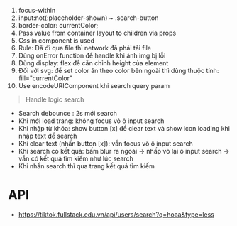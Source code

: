 1. focus-within
2. input:not(:placeholder-shown) ~ .search-button
3. border-color: currentColor;
4. Pass value from container layout to children via props
5. Css in component is used
6. Rule: Đã đi qua file thì network đã phải tải file
7. Dùng onError function để handle khi ảnh img bị lỗi
8. Dùng display: flex để căn chỉnh height của element
9. Đối với svg: để set color ăn theo color bên ngoài thì dùng thuộc tính: fill="currentColor"
10. Use encodeURIComponent khi search query param

> Handle logic search
- Search debounce : 2s mới search
- Khi mới load trang: không focus vô ô input search
- Khi nhập từ khóa: show button [x] để clear text và show icon loading khi nhập text để search
- Khi clear text (nhấn button [x]): vẫn focus vô ô input search
- Khi search có kết quả: bấm blur ra ngoài -> nhấp vô lại ô input search -> vẫn có kết quả tìm kiếm như lúc search
- Khi nhấn search thì qua trang kết quả tìm kiếm


# API
- https://tiktok.fullstack.edu.vn/api/users/search?q=hoaa&type=less